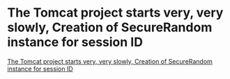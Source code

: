 # The Tomcat project starts very, very slowly, Creation of SecureRandom instance for session ID
[The Tomcat project starts very, very slowly, Creation of SecureRandom instance for session ID](https://aiwithcloud.com/2022/09/15/the_tomcat_project_starts_very_very_slowly_creation_of_securerandom_instance_for_session_id/)